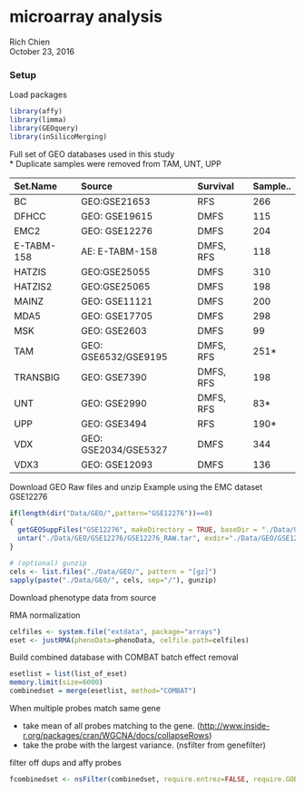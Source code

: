 # microarray analysis
Rich Chien  
October 23, 2016  



### Setup

Load packages


```r
library(affy)   
library(limma)
library(GEOquery)
library(inSilicoMerging)
```

Full set of GEO databases used in this study  
\* Duplicate samples were removed from TAM, UNT, UPP


|Set.Name   |Source               |Survival  |Sample.. |
|:----------|:--------------------|:---------|:--------|
|BC         |GEO:GSE21653         |RFS       |266      |
|DFHCC      |GEO: GSE19615        |DMFS      |115      |
|EMC2       |GEO: GSE12276        |DMFS      |204      |
|E-TABM-158 |AE: E-TABM-158       |DMFS, RFS |118      |
|HATZIS     |GEO:GSE25055         |DMFS      |310      |
|HATZIS2    |GEO:GSE25065         |DMFS      |198      |
|MAINZ      |GEO: GSE11121        |DMFS      |200      |
|MDA5       |GEO: GSE17705        |DMFS      |298      |
|MSK        |GEO: GSE2603         |DMFS      |99       |
|TAM        |GEO: GSE6532/GSE9195 |DMFS, RFS |251*     |
|TRANSBIG   |GEO: GSE7390         |DMFS, RFS |198      |
|UNT        |GEO: GSE2990         |DMFS, RFS |83*      |
|UPP        |GEO: GSE3494         |RFS       |190*     |
|VDX        |GEO: GSE2034/GSE5327 |DMFS      |344      |
|VDX3       |GEO: GSE12093        |DMFS      |136      |


Download GEO Raw files and unzip
Example using the EMC dataset GSE12276


```r
if(length(dir("Data/GEO/",pattern="GSE12276"))==0)
{
  getGEOSuppFiles("GSE12276", makeDirectory = TRUE, baseDir = "./Data/GEO/")
  untar("./Data/GEO/GSE12276/GSE12276_RAW.tar", exdir="./Data/GEO/GSE12276/", tar=Sys.getenv("TAR"))
}

# (optional) gunzip
cels <- list.files("./Data/GEO/", pattern = "[gz]")
sapply(paste("./Data/GEO/", cels, sep="/"), gunzip)
```

Download phenotype data from source


RMA normalization


```r
celfiles <- system.file("extdata", package="arrays")
eset <- justRMA(phenoData=phenoData, celfile.path=celfiles)
```

Build combined database with COMBAT batch effect removal 


```r
esetlist = list(list_of_eset)
memory.limit(size=6000)
combinedset = merge(esetlist, method="COMBAT")
```

When multiple probes match same gene
* take mean of all probes matching to the gene. (http://www.inside-r.org/packages/cran/WGCNA/docs/collapseRows)
* take the probe with the largest variance. (nsfilter from genefilter)

filter off dups and affy probes

```r
fcombinedset <- nsFilter(combinedset, require.entrez=FALSE, require.GOBP=FALSE, require.GOCC=FALSE, require.GOMF=FALSE, require.CytoBand=FALSE, remove.dupEntrez=TRUE, var.func=IQR, var.cutoff=0.5, var.filter=FALSE, filterByQuantile=FALSE, feature.exclude="^AFFX")
```

